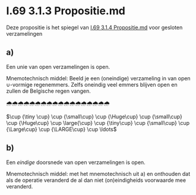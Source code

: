 # I.69 3.1.3 Propositie.md

Deze propositie is het spiegel van [I.69 3.1.4 Propositie.md](I.70%203.1.4%20Propositie.md) voor gesloten verzamelingen

## a)

Een unie van open verzamelingen is open.

Mnemotechnisch middel: Beeld je een (oneindige) verzameling in van open $\cup$-vormige regenemmers. Zelfs oneindig veel emmers blijven open en zullen de Belgische regen vangen.

🌧️🌧️🌧️🌧️🌧️🌧️🌧️🌧️🌧️🌧️🌧️🌧️🌧️🌧️🌧️🌧️🌧️🌧

$\cup {\tiny \cup} \cup {\small\cup} \cup {\Huge\cup} \cup {\small\cup} \cup {\Huge\cup} \cup \large{\cup} \cup {\tiny\cup} \cup {\small\cup} \cup  {\Large\cup} \cup {\LARGE\cup} \cup \ldots$ 

## b)

Een _eindige_ doorsnede van open verzamelingen is open.

Mnemotechnisch middel: met het mnemotechnisch uit a) en onthouden dat als de operatie veranderd de al dan niet (on)eindigheids voorwaarde mee veranderd.
